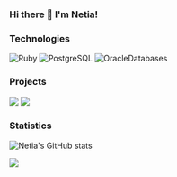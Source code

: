 ### Hi there 👋 I'm Netia!

### Technologies

![Ruby](https://img.shields.io/badge/-Ruby-000?&logo=Ruby&logoColor=F90)
![PostgreSQL](https://img.shields.io/badge/-PostgreSQL-000?&logo=postgresql)
![OracleDatabases](https://img.shields.io/badge/-OracleDatabases-000?&logo=oracle)

### Projects

[![](https://img.shields.io/badge/-🧬%20Enigma-000)](https://github.com/netia1128/Enigma)
[![](https://img.shields.io/badge/-🦠%Battleship-000)](https://github.com/netia1128/battleship)

### Statistics

![Netia's GitHub stats](https://github-readme-stats.vercel.app/api?username=netia1128&show_icons=true&theme=radical)

<a href="https://github.com/neti1128">
  <img align="center" src="https://github-readme-stats.anuraghazra1.vercel.app/api/top-langs/?username=NETIA1128&layout=compact&theme=radical" />
</a>
<!--
**netia1128/netia1128** is a ✨ _special_ ✨ repository because its `README.md` (this file) appears on your GitHub profile.

Here are some ideas to get you started:

- 🔭 I’m currently working on ...
- 🌱 I’m currently learning ...
- 👯 I’m looking to collaborate on ...
- 🤔 I’m looking for help with ...
- 💬 Ask me about ...
- 📫 How to reach me: ...
- 😄 Pronouns: ...
- ⚡ Fun fact: ...
-->
